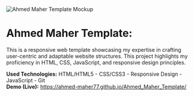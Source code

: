 ![Ahmed Maher Template Mockup](https://github.com/Ahmed-Maher77/Ahmed_Maher_Template/assets/112467034/5b57bf7d-895d-4e41-98d4-4f179f51ab40)

# Ahmed Maher Template:
This is a responsive web template showcasing my expertise in crafting user-centric and adaptable website structures. This project highlights my proficiency in HTML, CSS, JavaScript, and responsive design principles.

**Used Technologies:** HTML/HTML5 - CSS/CSS3 - Responsive Design - JavaScript - Git
<br>
**Demo (Live):** https://ahmed-maher77.github.io/Ahmed_Maher_Template/
